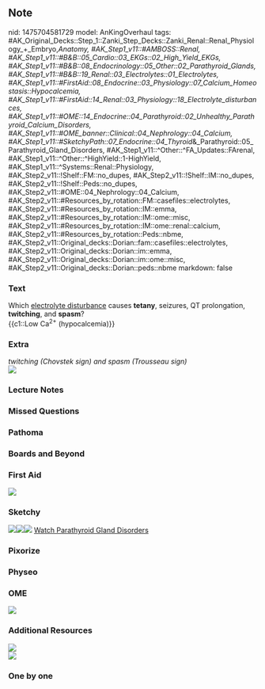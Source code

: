 ## Note
nid: 1475704581729
model: AnKingOverhaul
tags: #AK_Original_Decks::Step_1::Zanki_Step_Decks::Zanki_Renal::Renal_Physiology_+_Embryo,_Anatomy, #AK_Step1_v11::#AMBOSS::Renal, #AK_Step1_v11::#B&B::05_Cardio::03_EKGs::02_High_Yield_EKGs, #AK_Step1_v11::#B&B::08_Endocrinology::05_Other::02_Parathyroid_Glands, #AK_Step1_v11::#B&B::19_Renal::03_Electrolytes::01_Electrolytes, #AK_Step1_v11::#FirstAid::08_Endocrine::03_Physiology::07_Calcium_Homeostasis::Hypocalcemia, #AK_Step1_v11::#FirstAid::14_Renal::03_Physiology::18_Electrolyte_disturbances, #AK_Step1_v11::#OME::14_Endocrine::04_Parathyroid::02_Unhealthy_Parathyroid_Calcium_Disorders, #AK_Step1_v11::#OME_banner::Clinical::04_Nephrology::04_Calcium, #AK_Step1_v11::#SketchyPath::07_Endocrine::04_Thyroid_&_Parathyroid::05_Parathyroid_Gland_Disorders, #AK_Step1_v11::^Other::^FA_Updates::FArenal, #AK_Step1_v11::^Other::^HighYield::1-HighYield, #AK_Step1_v11::^Systems::Renal::Physiology, #AK_Step2_v11::!Shelf::FM::no_dupes, #AK_Step2_v11::!Shelf::IM::no_dupes, #AK_Step2_v11::!Shelf::Peds::no_dupes, #AK_Step2_v11::#OME::04_Nephrology::04_Calcium, #AK_Step2_v11::#Resources_by_rotation::FM::casefiles::electrolytes, #AK_Step2_v11::#Resources_by_rotation::IM::emma, #AK_Step2_v11::#Resources_by_rotation::IM::ome::misc, #AK_Step2_v11::#Resources_by_rotation::IM::ome::renal::calcium, #AK_Step2_v11::#Resources_by_rotation::Peds::nbme, #AK_Step2_v11::Original_decks::Dorian::fam::casefiles::electrolytes, #AK_Step2_v11::Original_decks::Dorian::im::emma, #AK_Step2_v11::Original_decks::Dorian::im::ome::misc, #AK_Step2_v11::Original_decks::Dorian::peds::nbme
markdown: false

### Text
<div>
  <div>
    Which <u>electrolyte disturbance</u> causes <b>tetany</b>,
    seizures, QT prolongation, <b>twitching</b>, and <b>spasm</b>?
  </div>
  <div>
    {{c1::Low Ca<sup>2+</sup> (hypocalcemia)}}
  </div>
</div>

### Extra
<div>
  <i>twitching (Chovstek sign) and spasm (Trousseau sign)</i>
</div>
<div><img src="paste-252230544392552.jpg"></div>

### Lecture Notes


### Missed Questions


### Pathoma


### Boards and Beyond


### First Aid
<img src="tmptdSCp3.png">

### Sketchy
<img src="hypocalcemia%20tetany.jpg"><img src=
"hypocalcemia%20seizure.jpg"><img src=
"Zoverall%20picture-bd830c7fd8feb169533f12642e9419642ce7ea5f_1566160514431.JPG">
<a href=
"https://dashboard.sketchy.com/study/medical/courses/medical-pathophysiology/units/medical-pathophysiology-endocrine/videos/medical-pathophysiology-endocrine-thyroid-and-parathyroid-parathyroid-gland-disorders?utm_source=anki&utm_medium=partnership&utm_campaign=february_update&utm_content=medical">
Watch Parathyroid Gland Disorders</a>

### Pixorize


### Physeo


### OME
<div class="ome-widget">
  <a href=
  "https://onlinemeded.org/spa/nephrology/calcium/acquire?ref=anki">
  <img src="_OME_AnkiFlashcards_Lesson_3.png"></a>
</div>

### Additional Resources
<div>
  <div>
    <b><img src="paste-2886407001473025.jpg" class="resizer"></b>
  </div>
</div>
<div><img src="paste-5921248072695809.jpg" class="resizer"></div>

### One by one

